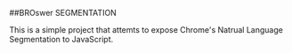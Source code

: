##BROswer SEGMENTATION

This is a simple project that attemts to expose Chrome's Natrual Language Segmentation to JavaScript.
